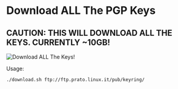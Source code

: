 Download ALL The PGP Keys
=========================

## CAUTION: THIS WILL DOWNLOAD ALL THE KEYS. CURRENTLY ~10GB!

![Download ALL The Keys!](http://cdn.memegenerator.net/instances/400x/37243642.jpg "Download ALL The Keys")

Usage:

`./download.sh ftp://ftp.prato.linux.it/pub/keyring/`